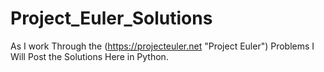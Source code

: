 Project_Euler_Solutions
=======================

As I work Through the (https://projecteuler.net "Project Euler") Problems I Will Post the Solutions Here in Python.
 
